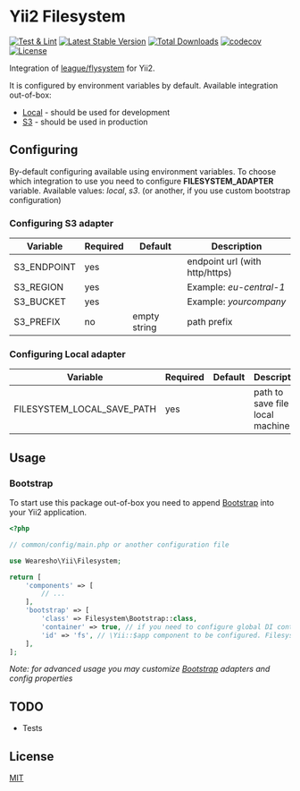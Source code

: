 # Yii2 Filesystem
[![Test & Lint](https://github.com/wearesho-team/yii2-filesystem/actions/workflows/php.yml/badge.svg?branch=master)](https://github.com/wearesho-team/yii2-filesystem/actions/workflows/php.yml)
[![Latest Stable Version](https://poser.pugx.org/wearesho-team/yii2-filesystem/v/stable)](https://packagist.org/packages/wearesho-team/yii2-filesystem)
[![Total Downloads](https://poser.pugx.org/wearesho-team/yii2-filesystem/downloads)](https://packagist.org/packages/wearesho-team/yii2-filesystem)
[![codecov](https://codecov.io/gh/wearesho-team/yii2-filesystem/branch/master/graph/badge.svg)](https://codecov.io/gh/wearesho-team/yii2-filesystem)
[![License](https://poser.pugx.org/wearesho-team/yii2-filesystem/license)](https://packagist.org/packages/wearesho-team/yii2-filesystem)

Integration of [league/flysystem](https://github.com/thephpleague/flysystem) for Yii2.

It is configured by environment variables by default.
Available integration out-of-box:
- [Local](./src/Local) - should be used for development
- [S3](./src/S3) - should be used in production

## Configuring
By-default configuring available using environment variables.
To choose which integration to use you need to configure 
**FILESYSTEM_ADAPTER** variable.
Available values: *local*, *s3*. 
(or another, if you use custom bootstrap configuration)

### Configuring S3 adapter
| Variable    | Required | Default      | Description                                    |
| ----------- | -------- | ------------ | ---------------------------------------------- |
| S3_ENDPOINT | yes      |              | endpoint url (with http/https)                 |
| S3_REGION   | yes      |              | Example: *eu-central-1*                        |
| S3_BUCKET   | yes      |              | Example: *yourcompany*                         |
| S3_PREFIX   | no       | empty string | path prefix                                    |

### Configuring Local adapter
| Variable                   | Required | Default | Description                                    |
| -------------------------- | -------- | ------- | ---------------------------------------------- |
| FILESYSTEM_LOCAL_SAVE_PATH | yes      |         | path to save file on local machine             |

## Usage
### Bootstrap
To start use this package out-of-box you need to append [Bootstrap](./src/Bootstrap.php)
into your Yii2 application.
```php
<?php

// common/config/main.php or another configuration file

use Wearesho\Yii\Filesystem;

return [
    'components' => [
        // ...
    ],
    'bootstrap' => [
        'class' => Filesystem\Bootstrap::class,
        'container' => true, // if you need to configure global DI container (\Yii::$container)
        'id' => 'fs', // \Yii::$app component to be configured. Filesystem will be available using \Yii::$app->fs
    ],
];
```
*Note: for advanced usage you may customize [Bootstrap](./src/Bootstrap.php) adapters and config properties*

## TODO
- Tests

## License
[MIT](./LICENSE.md)
